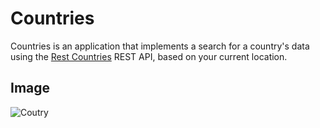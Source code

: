 # Countries

Countries is an application that implements a search for a country's data using the [Rest Countries](https://restcountries.com) REST API, based on your current location.

## Image

![Coutry](https://repository-images.githubusercontent.com/421143814/e4f63670-a299-477c-aca2-eee809bc728f)
